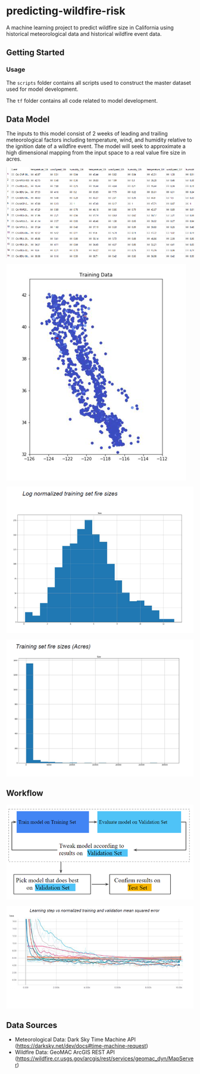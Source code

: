 # predicting-wildfire-risk

A machine learning project to predict wildfire size in California using historical meteorological data and historical wildfire event data.

## Getting Started

### Usage

The ```scripts``` folder contains all scripts used to construct the master dataset used for model development.

The ```tf``` folder contains all code related to model development.

## Data Model

The inputs to this model consist of 2 weeks of leading and trailing meteorological factors including temperature, wind, and humidity relative to the ignition date of a wildfire event. The model will seek to approximate a high dimensional mapping from the input space to a real value fire size in acres.

![Alt text](img/relational_training.png?raw=true "Training data table")

![Alt text](img/training_data_geo_distribution.png?raw=true "Training data geographic distribution")

![Alt text](img/fire_sizes.png?raw=true "Log normalized fire sizes")

![Alt text](img/log_fire_sizes.png?raw=true "Log normalized fire sizes")

## Workflow

![Alt text](img/workflow.png?raw=true "Training data geographic distribution")

![Alt text](img/loss_curves.png?raw=true "Loss curves")


## Data Sources

- Meteorological Data: Dark Sky Time Machine API (https://darksky.net/dev/docs#time-machine-request)
- Wildfire Data: GeoMAC ArcGIS REST API (https://wildfire.cr.usgs.gov/arcgis/rest/services/geomac_dyn/MapServer)